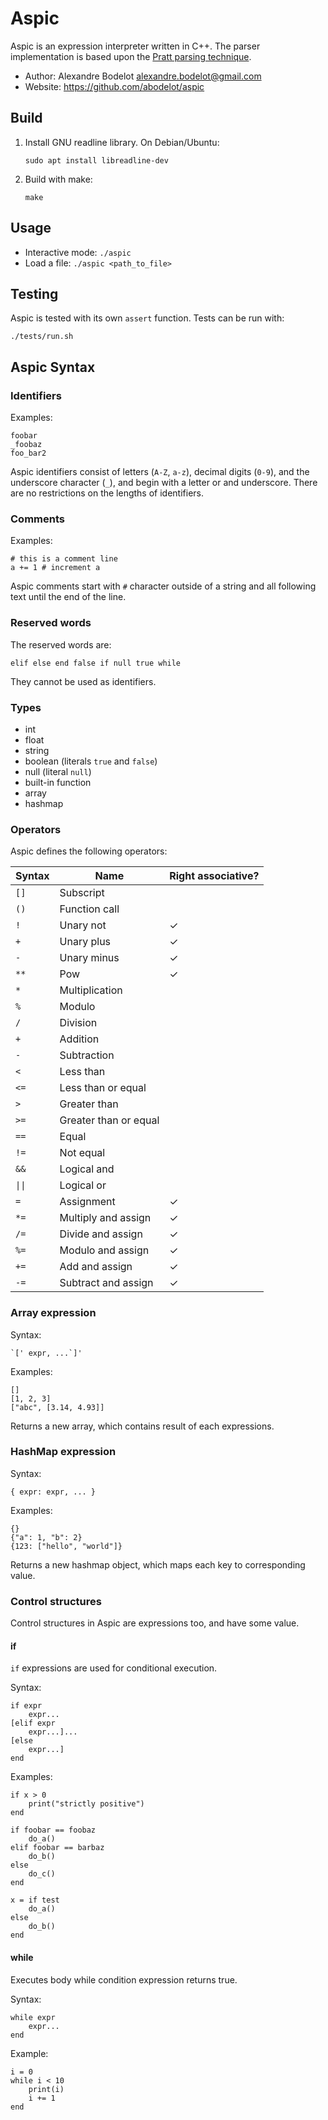 Aspic
=====

Aspic is an expression interpreter written in C++.
The parser implementation is based upon the [Pratt parsing technique](https://en.wikipedia.org/wiki/Pratt_parser).

* Author: Alexandre Bodelot <alexandre.bodelot@gmail.com>
* Website: https://github.com/abodelot/aspic

## Build

1. Install GNU readline library. On Debian/Ubuntu:

    ```
    sudo apt install libreadline-dev
    ```

2. Build with make:

    ```
    make
    ```

## Usage

- Interactive mode: `./aspic`
- Load a file: `./aspic <path_to_file>`

## Testing

Aspic is tested with its own `assert` function. Tests can be run with:

```
./tests/run.sh
```

## Aspic Syntax

### Identifiers

Examples:

    foobar
    _foobaz
    foo_bar2

Aspic identifiers consist of letters (`A-Z`, `a-z`), decimal digits (`0-9`), and the underscore character (`_`), and begin with a letter or and underscore. There are no restrictions on the lengths of identifiers.

### Comments

Examples:

    # this is a comment line
    a += 1 # increment a

Aspic comments start with `#` character outside of a string and all following text until the end of the line.

### Reserved words

The reserved words are:

    elif else end false if null true while

They cannot be used as identifiers.

### Types

* int
* float
* string
* boolean (literals `true` and `false`)
* null (literal `null`)
* built-in function
* array
* hashmap

### Operators

Aspic defines the following operators:

| Syntax | Name | Right associative? |
|--------|------|--------------------|
| `[]`   | Subscript | |
| `()`   | Function call | |
| `!`    | Unary not | ✓ |
| `+`    | Unary plus | ✓ |
| `-`    | Unary minus | ✓ |
| `**`   | Pow | ✓ |
| `*`    | Multiplication | |
| `%`    | Modulo | |
| `/`    | Division | |
| `+`    | Addition | |
| `-`    | Subtraction | |
| `<`    | Less than | |
| `<=`   | Less than or equal | |
| `>`    | Greater than | |
| `>=`   | Greater than or equal | |
| `==`   | Equal | |
| `!=`   | Not equal | |
| `&&`   | Logical and | |
| `\|\|` | Logical or | |
| `=`    | Assignment | ✓ |
| `*=`   | Multiply and assign | ✓ |
| `/=`   | Divide and assign | ✓ |
| `%=`   | Modulo and assign | ✓ |
| `+=`   | Add and assign | ✓ |
| `-=`   | Subtract and assign | ✓ |

### Array expression

Syntax:

	`[' expr, ...`]'

Examples:

    []
	[1, 2, 3]
    ["abc", [3.14, 4.93]]

Returns a new array, which contains result of each expressions.

### HashMap expression

Syntax:

    { expr: expr, ... }

Examples:

    {}
    {"a": 1, "b": 2}
    {123: ["hello", "world"]}

Returns a new hashmap object, which maps each key to corresponding value.

### Control structures

Control structures in Aspic are expressions too, and have some value.

#### if

`if` expressions are used for conditional execution.

Syntax:

    if expr
        expr...
    [elif expr
        expr...]...
    [else
        expr...]
    end

Examples:

    if x > 0
        print("strictly positive")
    end

    if foobar == foobaz
        do_a()
    elif foobar == barbaz
        do_b()
    else
        do_c()
    end

    x = if test
        do_a()
    else
        do_b()
    end

#### while

Executes body while condition expression returns true.

Syntax:

    while expr
        expr...
    end

Example:

    i = 0
    while i < 10
        print(i)
        i += 1
    end
